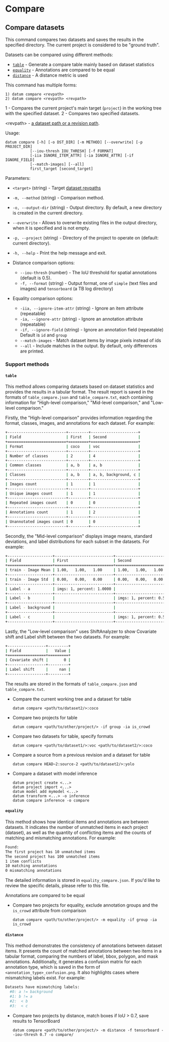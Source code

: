 # Compare

## Compare datasets

This command compares two datasets and saves the results in the specified directory. The current project is considered to be "ground truth".

Datasets can be compared using different methods:
- [`table`](#table) - Generate a compare table mainly based on dataset statistics
- [`equality`](#equality) - Annotations are compared to be equal
- [`distance`](#distance) - A distance metric is used

This command has multiple forms:
```console
1) datum compare <revpath>
2) datum compare <revpath> <revpath>
```

1 - Compares the current project's main target (`project`) in the working tree with the specified dataset.
2 - Compares two specified datasets.

\<revpath\> - [a dataset path or a revision path](../../user-manual/how_to_use_datumaro.md#dataset-path-concepts).

Usage:
```console
datum compare [-h] [-o DST_DIR] [-m METHOD] [--overwrite] [-p PROJECT_DIR]
           [--iou-thresh IOU_THRESH] [-f FORMAT]
           [-iia IGNORE_ITEM_ATTR] [-ia IGNORE_ATTR] [-if IGNORE_FIELD]
           [--match-images] [--all]
           first_target [second_target]
```

Parameters:
- `<target>` (string) - Target [dataset revpaths](../../user-manual/how_to_use_datumaro.md#dataset-path-concepts)
- `-m, --method` (string) - Comparison method.
- `-o, --output-dir` (string) - Output directory. By default, a new directory
  is created in the current directory.
- `--overwrite` - Allows to overwrite existing files in the output directory,
  when it is specified and is not empty.
- `-p, --project` (string) - Directory of the project to operate on
  (default: current directory).
- `-h, --help` - Print the help message and exit.

- Distance comparison options:
  - `--iou-thresh` (number) - The IoU threshold for spatial annotations
    (default is 0.5).
  - `-f, --format` (string) - Output format, one of `simple`
    (text files and images) and `tensorboard` (a TB log directory)

- Equality comparison options:
  - `-iia, --ignore-item-attr` (string) - Ignore an item attribute (repeatable)
  - `-ia, --ignore-attr` (string) - Ignore an annotation attribute (repeatable)
  - `-if, --ignore-field` (string) - Ignore an annotation field (repeatable)
    Default is `id` and `group`
  - `--match-images` - Match dataset items by image pixels instead of ids
  - `--all` - Include matches in the output. By default, only differences are
    printed.

### Support methods
#### `table`
This method allows comparing datasets based on dataset statistics and provides the results in a tabular format. The result report is saved in the formats of `table_compare.json` and `table_compare.txt`, each containing information for "High-level comparison," "Mid-level comparison," and "Low-level comparison."

Firstly, the "High-level comparison" provides information regarding the format, classes, images, and annotations for each dataset. For example:
```bash
+--------------------------+---------+---------------------+
| Field                    | First   | Second              |
+==========================+=========+=====================+
| Format                   | coco    | voc                 |
+--------------------------+---------+---------------------+
| Number of classes        | 2       | 4                   |
+--------------------------+---------+---------------------+
| Common classes           | a, b    | a, b                |
+--------------------------+---------+---------------------+
| Classes                  | a, b    | a, b, background, c |
+--------------------------+---------+---------------------+
| Images count             | 1       | 1                   |
+--------------------------+---------+---------------------+
| Unique images count      | 1       | 1                   |
+--------------------------+---------+---------------------+
| Repeated images count    | 0       | 0                   |
+--------------------------+---------+---------------------+
| Annotations count        | 1       | 2                   |
+--------------------------+---------+---------------------+
| Unannotated images count | 0       | 0                   |
+--------------------------+---------+---------------------+
```

Secondly, the "Mid-level comparison" displays image means, standard deviations, and label distributions for each subset in the datasets. For example:
```bash
+--------------------+--------------------------+--------------------------+
| Field              | First                    | Second                   |
+====================+==========================+==========================+
| train - Image Mean | 1.00,   1.00,   1.00     | 1.00,   1.00,   1.00     |
+--------------------+--------------------------+--------------------------+
| train - Image Std  | 0.00,   0.00,   0.00     | 0.00,   0.00,   0.00     |
+--------------------+--------------------------+--------------------------+
| Label - a          | imgs: 1, percent: 1.0000 |                          |
+--------------------+--------------------------+--------------------------+
| Label - b          |                          | imgs: 1, percent: 0.5000 |
+--------------------+--------------------------+--------------------------+
| Label - background |                          |                          |
+--------------------+--------------------------+--------------------------+
| Label - c          |                          | imgs: 1, percent: 0.5000 |
+--------------------+--------------------------+--------------------------+
```

Lastly, the "Low-level comparison" uses ShiftAnalyzer to show Covariate shift and Label shift between the two datasets. For example:
```bash
+-----------------+---------+
| Field           |   Value |
+=================+=========+
| Covariate shift |       0 |
+-----------------+---------+
| Label shift     |     nan |
+-----------------+---------+
```
The results are stored in the formats of `table_compare.json` and `table_compare.txt`.

- Compare the current working tree and a dataset for table
  ```console
  datum compare <path/to/dataset2/>:coco
  ```

- Compare two projects for table
  ```console
  datum compare <path/to/other/project/> -if group -ia is_crowd
  ```

- Compare two datasets for table, specify formats
  ```console
  datum compare <path/to/dataset1/>:voc <path/to/dataset2/>:coco
  ```

- Compare a source from a previous revision and a dataset for table
  ```console
  datum compare HEAD~2:source-2 <path/to/dataset2/>:yolo
  ```

- Compare a dataset with model inference
  ```console
  datum project create <...>
  datum project import <...>
  datum model add mymodel <...>
  datum transform <...> -o inference
  datum compare inference -o compare
  ```

#### `equality`
This method shows how identical items and annotations are between datasets. It indicates the number of unmatched items in each project (dataset), as well as the quantity of conflicting items and the counts of matching and mismatching annotations. For example:
```bash
Found:
The first project has 10 unmatched items
The second project has 100 unmatched items
1 item conflicts
10 matching annotations
0 mismatching annotations
```
The detailed information is stored in `equality_compare.json`. If you'd like to review the specific details, please refer to this file.

Annotations are compared to be equal
- Compare two projects for equality, exclude annotation groups
  and the `is_crowd` attribute from comparison
  ```console
  datum compare <path/to/other/project/> -m equality -if group -ia is_crowd
  ```

#### `distance`
This method demonstrates the consistency of annotations between dataset items. It presents the count of matched annotations between two items in a tabular format, comparing the numbers of label, bbox, polygon, and mask annotations. Additionally, it generates a confusion matrix for each annotation type, which is saved in the form of `<annotation_type>_confusion.png`. It also highlights cases where mismatching labels exist. For example:
```bash
Datasets have mismatching labels:
  #0: a != background
  #1: b != a
  #2:  < b
  #3:  < c
```

- Compare two projects by distance, match boxes if IoU > 0.7,
  save results to TensorBoard
  ```console
  datum compare <path/to/other/project/> -m distance -f tensorboard --iou-thresh 0.7 -o compare/
  ```
